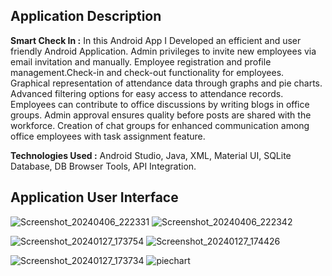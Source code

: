 ## Application Description

**Smart Check In :** In this Android App I Developed an efficient and user friendly Android Application. Admin privileges to invite new employees via email invitation and manually. Employee registration and profile management.Check-in and check-out functionality for employees. Graphical representation of attendance data through graphs and pie charts. Advanced
filtering options for easy access to attendance records. Employees can contribute to office discussions by writing blogs in office groups. Admin approval ensures quality before posts are shared with the workforce. Creation of chat groups for enhanced communication among office employees with task assignment feature.

**Technologies Used :** Android Studio, Java, XML, Material UI, SQLite Database, DB Browser Tools, API Integration.

## Application User Interface

![Screenshot_20240406_222331](https://github.com/ShadmanShariar/SmartCheckIn_AndroidApp/assets/75669228/11dd4bdf-3d9c-4106-956a-b9427f53adc9)  ![Screenshot_20240406_222342](https://github.com/ShadmanShariar/SmartCheckIn_AndroidApp/assets/75669228/1f0ecb35-d16f-4226-8b03-6062623d4056)

![Screenshot_20240127_173754](https://github.com/ShadmanShariar/SmartCheckIn_AndroidApp/assets/75669228/9fcd0ee3-3f4c-4db2-a796-5346f70a4b52)  ![Screenshot_20240127_174426](https://github.com/ShadmanShariar/SmartCheckIn_AndroidApp/assets/75669228/a5e356bc-716b-47d5-af04-308512ea0103)

![Screenshot_20240127_173734](https://github.com/ShadmanShariar/SmartCheckIn_AndroidApp/assets/75669228/476d79b2-cc52-470e-8310-9e006bd2a908)  ![piechart](https://github.com/ShadmanShariar/SmartCheckIn_AndroidApp/assets/75669228/0db09779-ab17-43ab-b172-123d9b6d0a3f)



